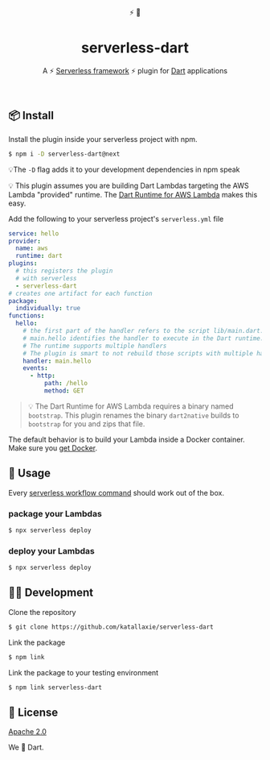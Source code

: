 <div align="center">
   ⚡ 🎯
</div>

<h1 align="center">
  serverless-dart
</h1>

<p align="center">
   A ⚡ <a href="https://www.serverless.com/framework/docs/">Serverless framework</a> ⚡ plugin for <a href="https://dart.dev/">Dart</a> applications
</p>

<br />

## 📦 Install

Install the plugin inside your serverless project with npm.

```sh
$ npm i -D serverless-dart@next
```
💡The `-D` flag adds it to your development dependencies in npm speak

💡 This plugin assumes you are building Dart Lambdas targeting the AWS Lambda "provided" runtime. The [Dart Runtime for AWS Lambda](https://github.com/awslabs/aws-lambda-dart-runtime) makes this easy.

Add the following to your serverless project's `serverless.yml` file

```yaml
service: hello
provider:
  name: aws
  runtime: dart
plugins:
  # this registers the plugin
  # with serverless
  - serverless-dart
# creates one artifact for each function
package:
  individually: true
functions:
  hello:
    # the first part of the handler refers to the script lib/main.dart.
    # main.hello identifies the handler to execute in the Dart runtime.
    # The runtime supports multiple handlers
    # The plugin is smart to not rebuild those scripts with multiple handlers.
    handler: main.hello
    events:
      - http:
          path: /hello
          method: GET
```

> 💡 The Dart Runtime for AWS Lambda requires a binary named `bootstrap`. This plugin renames the binary `dart2native` builds to `bootstrap` for you and zips that file.

The default behavior is to build your Lambda inside a Docker container. Make sure you [get Docker](https://docs.docker.com/get-docker/).

## 🤸 Usage

Every [serverless workflow command](https://serverless.com/framework/docs/providers/aws/guide/workflow/) should work out of the box.

### package your Lambdas

```sh
$ npx serverless deploy
```

### deploy your Lambdas

```sh
$ npx serverless deploy
```

## 👨‍💻 Development

Clone the repository 

```bash 
$ git clone https://github.com/katallaxie/serverless-dart
```

Link the package

```bash
$ npm link
```

Link the package to your testing environment

```bash
$ npm link serverless-dart
```

## 📃 License

[Apache 2.0](/LICENSE)

We :blue_heart: Dart.
